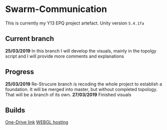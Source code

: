 # Swarm-Communication
This is currently my Y13 EPQ project artefact.
Unity version `5.4.1fa `

## Current branch
**25/03/2019** In this branch I will develop the visuals, mainly in the topolgy script and I will provide more comments and explanations

## Progress
**25/03/2019** Re-Strucure branch is recoding the whole project to establish a foundation. It will be merged into master, but without completed topology. That will be a branch of its own.
**27/03/2019** Finished visuals

## Builds
[One-Drive link](https://1drv.ms/f/s!AubV_uaju95k8WvOplFrt0kkA0Ym)
[WEBGL hosting](https://k-karol.github.io/Swarm-communication-webgl/)
